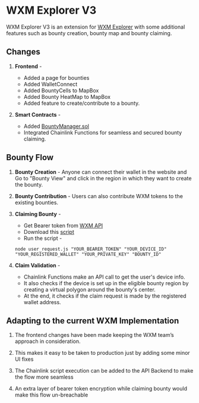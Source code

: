 
# WXM Explorer V3

WXM Explorer V3 is an extension for [WXM Explorer](https://weatherxm.com/explorer) with some additional features such as bounty creation, bounty map and bounty claiming.

## Changes
1. **Frontend** - 
    * Added a page for bounties
    * Added WalletConnect
    * Added BountyCells to MapBox
    * Added Bounty HeatMap to MapBox
    * Added feature to create/contribute to a bounty.

2. **Smart Contracts** -
    * Added [BountyManager.sol](https://github.com/WXM-Explorer-v3/contracts/blob/develop/src/0.8.20/BountyManager.sol)
    * Integrated Chainlink Functions for seamless and secured bounty claiming.

## Bounty Flow
1. **Bounty Creation** - Anyone can connect their wallet in the website and Go to "Bounty View" and click in the region in which they want to create the bounty.

2. **Bounty Contribution** - Users can also contribute WXM tokens to the existing bounties.

3. **Claiming Bounty** -
    * Get Bearer token from [WXM API](api.weatherxm.com/api/v1/docs/#/)
    * Download this [script](https://github.com/WXM-Explorer-v3/contracts/blob/develop/chainlink-functions/user_request.js)
    * Run the script - 

    ```node user_request.js "YOUR_BEARER_TOKEN" "YOUR_DEVICE_ID" "YOUR_REGISTERED_WALLET" "YOUR_PRIVATE_KEY" "BOUNTY_ID"```

4. **Claim Validation** -
    * Chainlink Functions make an API call to get the user's device info.
    * It also checks if the device is set up in the eligible bounty region by creating a virtual polygon around the bounty's center.
    * At the end, it checks if the claim request is made by the registered wallet address.

## Adapting to the current WXM Implementation
1. The frontend changes have been made keeping the WXM team’s approach in consideration.

2. This makes it easy to be taken to production just by adding  some minor UI fixes

3. The Chainlink script execution can be added to the API Backend to make the flow more seamless

4. An extra layer of bearer token encryption while claiming bounty would make this flow un-breachable


